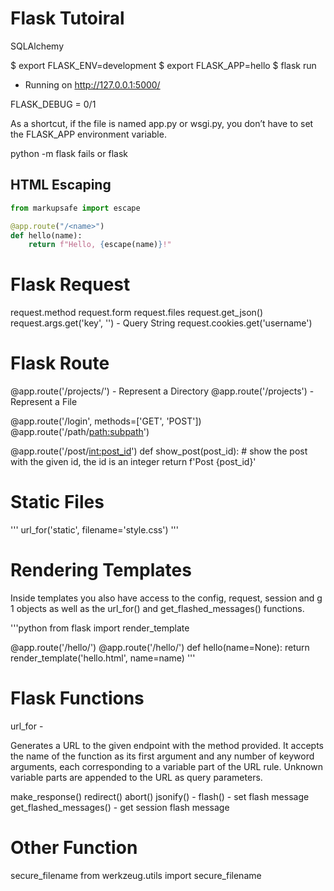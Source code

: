 # Flask Tutoiral

SQLAlchemy

$ export FLASK_ENV=development
$ export FLASK_APP=hello
$ flask run
 * Running on http://127.0.0.1:5000/

FLASK_DEBUG = 0/1

As a shortcut, if the file is named app.py or wsgi.py, you don’t have to set the FLASK_APP environment variable.

 python -m flask fails or flask


## HTML Escaping

```python
from markupsafe import escape

@app.route("/<name>")
def hello(name):
    return f"Hello, {escape(name)}!"

```

# Flask Request

request.method
request.form
request.files
request.get_json()
request.args.get('key', '') - Query String
request.cookies.get('username')

# Flask Route


@app.route('/projects/') - Represent a Directory
@app.route('/projects') - Represent a File

@app.route('/login', methods=['GET', 'POST'])
@app.route('/path/<path:subpath>')

@app.route('/post/<int:post_id>')
def show_post(post_id):
    # show the post with the given id, the id is an integer
    return f'Post {post_id}'


# Static Files

'''
url_for('static', filename='style.css')
'''



# Rendering Templates

Inside templates you also have access to the config, request, session and g 1 objects as well as the url_for() and get_flashed_messages() functions.

'''python
from flask import render_template

@app.route('/hello/')
@app.route('/hello/<name>')
def hello(name=None):
    return render_template('hello.html', name=name)
'''


# Flask Functions 

url_for - 

Generates a URL to the given endpoint with the method provided.
It accepts the name of the function as its first argument and any number of keyword arguments, each corresponding to a variable part of the URL rule. Unknown variable parts are appended to the URL as query parameters.


make_response()
redirect()
abort()
jsonify() - 
flash() - set flash message
get_flashed_messages() - get session flash message

# Other Function


secure_filename
from werkzeug.utils import secure_filename


